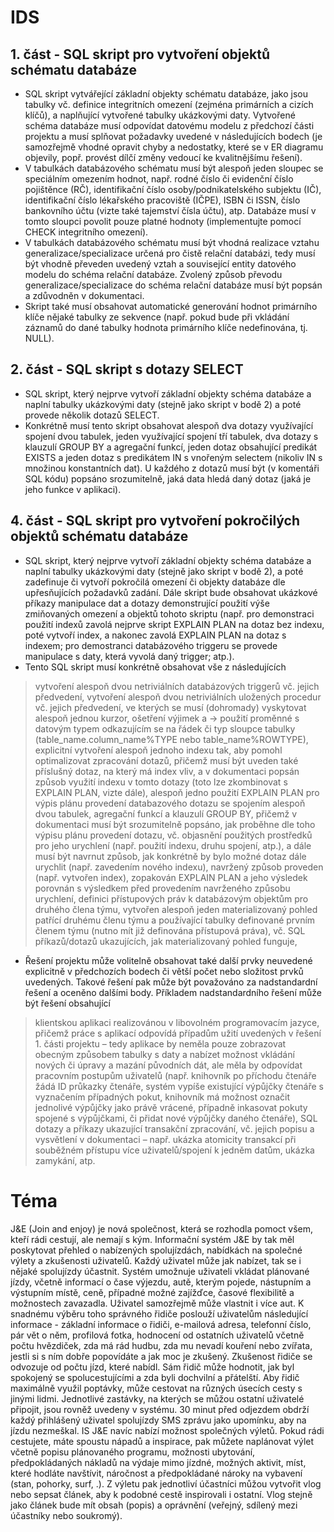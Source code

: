 # IDS

## 1. část - SQL skript pro vytvoření objektů schématu databáze
- SQL skript vytvářející základní objekty schématu databáze, jako jsou tabulky vč. definice integritních omezení (zejména primárních a cizích klíčů), a naplňující vytvořené tabulky ukázkovými daty. Vytvořené schéma databáze musí odpovídat datovému modelu z předchozí části projektu a musí splňovat požadavky uvedené v následujících bodech (je samozřejmě vhodné opravit chyby a nedostatky, které se v ER diagramu objevily, popř. provést dílčí změny vedoucí ke kvalitnějšímu řešení).
- V tabulkách databázového schématu musí být alespoň jeden sloupec se speciálním omezením hodnot, např. rodné číslo či evidenční číslo pojištěnce (RČ), identifikační číslo osoby/podnikatelského subjektu (IČ), identifikační číslo lékařského pracoviště (IČPE), ISBN či ISSN, číslo bankovního účtu (vizte také tajemství čísla účtu), atp. Databáze musí v tomto sloupci povolit pouze platné hodnoty (implementujte pomocí CHECK integritního omezení).
- V tabulkách databázového schématu musí být vhodná realizace vztahu generalizace/specializace určená pro čistě relační databázi, tedy musí být vhodně převeden uvedený vztah a související entity datového modelu do schéma relační databáze. Zvolený způsob převodu generalizace/specializace do schéma relační databáze musí být popsán a zdůvodněn v dokumentaci.
- Skript také musí obsahovat automatické generování hodnot primárního klíče nějaké tabulky ze sekvence (např. pokud bude při vkládání záznamů do dané tabulky hodnota primárního klíče nedefinována, tj. NULL).

## 2. část - SQL skript s dotazy SELECT
- SQL skript, který nejprve vytvoří základní objekty schéma databáze a naplní tabulky ukázkovými daty (stejně jako skript v bodě 2) a poté provede několik dotazů SELECT.
- Konkrétně musí tento skript obsahovat alespoň dva dotazy využívající spojení dvou tabulek, jeden využívající spojení tří tabulek, dva dotazy s klauzulí GROUP BY a agregační funkcí, jeden dotaz obsahující predikát EXISTS a jeden dotaz s predikátem IN s vnořeným selectem (nikoliv IN s množinou konstantních dat). U každého z dotazů musí být (v komentáři SQL kódu) popsáno srozumitelně, jaká data hledá daný dotaz (jaká je jeho funkce v aplikaci).

## 4. část - SQL skript pro vytvoření pokročilých objektů schématu databáze
- SQL skript, který nejprve vytvoří základní objekty schéma databáze a naplní tabulky ukázkovými daty (stejně jako skript v bodě 2), a poté zadefinuje či vytvoří pokročilá omezení či objekty databáze dle upřesňujících požadavků zadání. Dále skript bude obsahovat ukázkové příkazy manipulace dat a dotazy demonstrující použití výše zmiňovaných omezení a objektů tohoto skriptu (např. pro demonstraci použití indexů zavolá nejprve skript EXPLAIN PLAN na dotaz bez indexu, poté vytvoří index, a nakonec zavolá EXPLAIN PLAN na dotaz s indexem; pro demostranci databázového triggeru se provede manipulace s daty, která vyvolá daný trigger; atp.).
- Tento SQL skript musí konkrétně obsahovat vše z následujících
> vytvoření alespoň dvou netriviálních databázových triggerů vč. jejich předvedení,
> vytvoření alespoň dvou netriviálních uložených procedur vč. jejich předvedení, ve kterých se musí (dohromady) vyskytovat alespoň jednou kurzor, ošetření výjimek a -> použití proměnné s datovým typem odkazujícím se na řádek či typ sloupce tabulky (table_name.column_name%TYPE nebo table_name%ROWTYPE),
> explicitní vytvoření alespoň jednoho indexu tak, aby pomohl optimalizovat zpracování dotazů, přičemž musí být uveden také příslušný dotaz, na který má index vliv, a v dokumentaci popsán způsob využití indexu v tomto dotazy (toto lze zkombinovat s EXPLAIN PLAN, vizte dále),
> alespoň jedno použití EXPLAIN PLAN pro výpis plánu provedení databazového dotazu se spojením alespoň dvou tabulek, agregační funkcí a klauzulí GROUP BY, přičemž v dokumentaci musí být srozumitelně popsáno, jak proběhne dle toho výpisu plánu provedení dotazu, vč. objasnění použitých prostředků pro jeho urychlení (např. použití indexu, druhu spojení, atp.), a dále musí být navrnut způsob, jak konkrétně by bylo možné dotaz dále urychlit (např. zavedením nového indexu), navržený způsob proveden (např. vytvořen index), zopakován EXPLAIN PLAN a jeho výsledek porovnán s výsledkem před provedením navrženého způsobu urychlení,
> definici přístupových práv k databázovým objektům pro druhého člena týmu,
> vytvořen alespoň jeden materializovaný pohled patřící druhému členu týmu a používající tabulky definované prvním členem týmu (nutno mít již definována přístupová práva), vč. SQL příkazů/dotazů ukazujících, jak materializovaný pohled funguje,
- Řešení projektu může volitelně obsahovat také další prvky neuvedené explicitně v předchozích bodech či větší počet nebo složitost prvků uvedených. Takové řešení pak může být považováno za nadstandardní řešení a oceněno dalšími body. Příkladem nadstandardního řešení může být řešení obsahující
> klientskou aplikaci realizovánou v libovolném programovacím jazyce, přičemž práce s aplikací odpovídá případům užití uvedených v řešení 1. části projektu – tedy aplikace by neměla pouze zobrazovat obecným způsobem tabulky s daty a nabízet možnost vkládání nových či úpravy a mazání původních dát, ale měla by odpovídat pracovním postupům uživatelů (např. knihovník po příchodu čtenáře žádá ID průkazky čtenáře, systém vypíše existující výpůjčky čtenáře s vyznačením případných pokut, knihovník má možnost označit jednolivé výpůjčky jako právě vrácené, případně inkasovat pokuty spojené s výpůjčkami, či přidat nové výpůjčky daného čtenáře),
> SQL dotazy a příkazy ukazující transakční zpracování, vč. jejich popisu a vysvětlení v dokumentaci – např. ukázka atomicity transakcí při souběžném přístupu více uživatelů/spojení k jedněm datům, ukázka zamykání, atp.


# Téma
J&E (Join and enjoy) je nová společnost, která se rozhodla pomoct všem, kteří
rádi cestují, ale nemají s kým. Informační systém J&E by tak měl poskytovat
přehled o nabízených spolujízdách, nabídkách na společné výlety a zkušenosti
uživatelů. Každý uživatel může jak nabízet, tak se i nějaké spolujízdy účastnit.
Systém umožnuje uživateli vkládat plánované jízdy, včetně informací o čase
výjezdu, autě, kterým pojede, nástupním a výstupním místě, ceně, případné
možné zajížďce, časové flexibilitě a možnostech zavazadla. Uživatel samozřejmě
může vlastnit i více aut. K snadnému výběru toho správného řidiče poslouží
uživatelům následující informace - základní informace o řidiči, e-mailová adresa,
telefonní číslo, pár vět o něm, profilová fotka, hodnocení od ostatních uživatelů
včetně počtu hvězdiček, zda má rád hudbu, zda mu nevadí kouření nebo zvířata,
jestli si s ním dobře popovídáte a jak moc je zkušený. Zkušenost řidiče se
odvozuje od počtu jízd, které nabídl. Sám řidič může hodnotit, jak byl spokojený
se spolucestujícími a zda byli dochvilní a přátelští. Aby řidič maximálně využil
poptávky, může cestovat na různých úsecích cesty s jinými lidmi. Jednotlivé
zastávky, na kterých se můžou ostatní uživatelé připojit, jsou rovněž uvedeny v
systému. 30 minut před odjezdem obdrží každý přihlášený uživatel spolujízdy
SMS zprávu jako upomínku, aby na jízdu nezmeškal. IS J&E navíc nabízí možnost
společných výletů. Pokud rádi cestujete, máte spoustu nápadů a inspirace, pak
můžete naplánovat výlet včetně popisu plánovaného programu, možnosti
ubytování, předpokládaných nákladů na výdaje mimo jízdné, možných aktivit,
míst, které hodláte navštívit, náročnost a předpokládané nároky na vybavení
(stan, pohorky, surf, .). Z výletu pak jednotliví účastníci můžou vytvořit vlog nebo
sepsat článek, aby k podobné cestě inspirovali i ostatní. Vlog stejně jako článek
bude mít obsah (popis) a oprávnění (veřejný, sdílený mezi účastníky nebo
soukromý).
